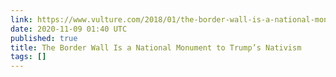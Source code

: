 ```yaml
---
link: https://www.vulture.com/2018/01/the-border-wall-is-a-national-monument-to-trumps-nativism.html
date: 2020-11-09 01:40 UTC
published: true
title: The Border Wall Is a National Monument to Trump’s Nativism
tags: []
---
```



